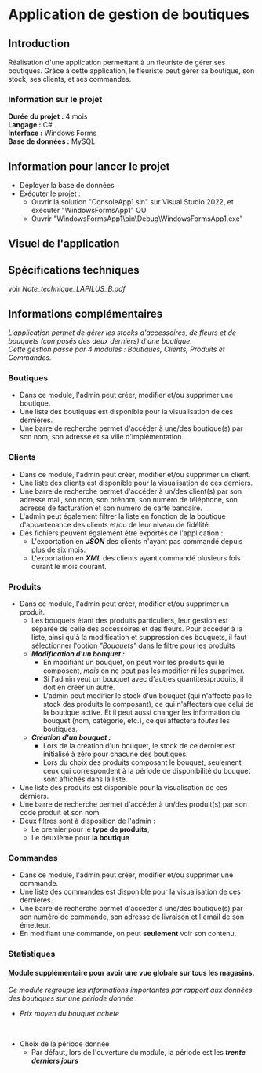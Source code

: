 # Application de gestion de boutiques
## Introduction
Réalisation d'une application permettant à un fleuriste de gérer ses boutiques.
Grâce à cette application, le fleuriste peut gérer sa boutique, son stock, ses clients, et ses commandes.

### Information sur le projet

**Durée du projet :** 4 mois<br>
**Langage :** C#<br>
**Interface :** Windows Forms<br>
**Base de données :** MySQL<br>

## Information pour lancer le projet
+ Déployer la base de données
+ Exécuter le projet :
  + Ouvrir la solution "ConsoleApp1.sln" sur Visual Studio 2022, et exécuter "WindowsFormsApp1" OU
  + Ouvrir "WindowsFormsApp1\bin\Debug\WindowsFormsApp1.exe"

## Visuel de l'application

## Spécifications techniques
voir *Note_technique_LAPILUS_B.pdf*

## Informations complémentaires
*L'application permet de gérer les stocks d'accessoires, de fleurs et de bouquets (composés des deux derniers) d'une boutique.<br>
Cette gestion passe par 4 modules : Boutiques, Clients, Produits et Commandes.*

### Boutiques
+ Dans ce module, l'admin peut créer, modifier et/ou supprimer une boutique.
+ Une liste des boutiques est disponible pour la visualisation de ces dernières.
+ Une barre de recherche permet d'accéder à une/des boutique(s) par son nom, son adresse et sa ville d'implémentation.

### Clients
+ Dans ce module, l'admin peut créer, modifier et/ou supprimer un client.
+ Une liste des clients est disponible pour la visualisation de ces derniers.
+ Une barre de recherche permet d'accéder à un/des client(s) par son adresse mail, son nom, son prénom, son numéro de téléphone, son adresse de facturation et son numéro de carte bancaire.
+ L'admin peut également filtrer la liste en fonction de la boutique d'appartenance des clients et/ou de leur niveau de fidélité.
+ Des fichiers peuvent également être exportés de l'application :
  + L'exportation en ***JSON*** des clients n'ayant pas commandé depuis plus de six mois.
  + L'exportation en ***XML*** des clients ayant commandé plusieurs fois durant le mois courant.

### Produits
+ Dans ce module, l'admin peut créer, modifier et/ou supprimer un produit.
  + Les bouquets étant des produits particuliers, leur gestion est séparée de celle des accessoires et des fleurs. Pour accéder à la liste, ainsi qu'à la modification et suppression des bouquets, il faut sélectionner     l'option *"Bouquets"* dans le filtre pour les produits
  + ***Modification d'un bouquet :***
    + En modifiant un bouquet, on peut voir les produits qui le composent, *mais* on ne peut pas les modifier ni les supprimer.
    + Si l'admin veut un bouquet avec d'autres quantités/produits, il doit en créer un autre.
    + L'admin peut modifier le stock d'un bouquet (qui n'affecte pas le stock des produits le composant), ce qui n'affectera que celui de la boutique active. Et il peut aussi changer les information du bouquet (nom, catégorie, etc.), ce qui affectera *toutes* les boutiques.
  + ***Création d'un bouquet :***
    + Lors de la création d'un bouquet, le stock de ce dernier est initialisé à zéro pour chacune des boutiques.
    + Lors du choix des produits composant le bouquet, seulement ceux qui correspondent à la période de disponibilité du bouquet sont affichés dans la liste.
+ Une liste des produits est disponible pour la visualisation de ces derniers.
+ Une barre de recherche permet d'accéder à un/des produit(s) par son code produit et son nom.
+ Deux filtres sont à disposition de l'admin :
  + Le premier pour le **type de produits**,
  + Le deuxième pour **la boutique**

### Commandes
+ Dans ce module, l'admin peut créer, modifier et/ou supprimer une commande.
+ Une liste des commandes est disponible pour la visualisation de ces dernières.
+ Une barre de recherche permet d'accéder à une/des boutique(s) par son numéro de commande, son adresse de livraison et l'email de son émetteur.
+ En modifiant une commande, on peut **seulement** voir son contenu.

### Statistiques
#### Module supplémentaire pour avoir une vue globale sur tous les magasins.
*Ce module regroupe les informations importantes par rapport aux données des boutiques sur une période donnée :* <br>
+ *Prix moyen du bouquet acheté*

<br>

+ Choix de la période donnée
  + Par défaut, lors de l'ouverture du module, la période est les ***trente derniers jours***
